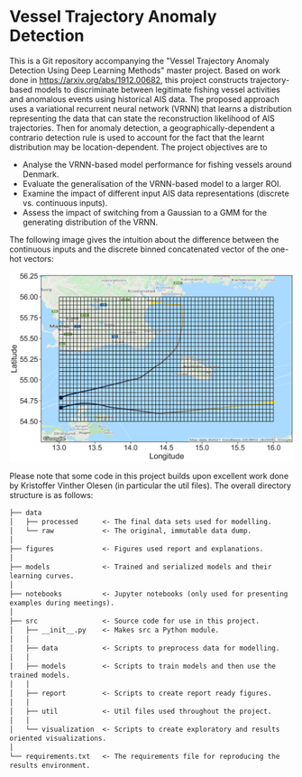 # Vessel Trajectory Anomaly Detection
This is a Git repository accompanying the "Vessel Trajectory Anomaly Detection Using Deep Learning Methods" master project. Based on work done in https://arxiv.org/abs/1912.00682, this project constructs trajectory-based models to discriminate between legitimate fishing vessel activities and anomalous events using historical AIS data. The proposed approach uses a variational recurrent neural network (VRNN) that learns a distribution representing the data that can state the reconstruction likelihood of AIS trajectories. Then for anomaly detection, a geographically-dependent a contrario detection rule is used to account for the fact that the learnt distribution may be location-dependent. The project objectives are to

 - Analyse the VRNN-based model performance for fishing vessels around Denmark.
 - Evaluate the generalisation of the VRNN-based model to a larger ROI.
 - Examine the impact of different input AIS data representations (discrete vs. continuous inputs).
 - Assess the impact of switching from a Gaussian to a GMM for the generating distribution of the VRNN.

 The following image gives the intuition about the difference between the continuous inputs and the discrete binned concatenated vector of the one-hot vectors:

![Explain binning](https://github.com/ThordurPall/vessel-trajectory-anomaly-detection/blob/main/figures/regions/Bornholm/Explain_Binning_Bornholm.png?raw=true)


Please note that some code in this project builds upon excellent work done by Kristoffer Vinther Olesen (in particular the util files). The overall directory structure is as follows: 

```
├── data
│   ├── processed      <- The final data sets used for modelling.
│   └── raw            <- The original, immutable data dump.
│
├── figures            <- Figures used report and explanations.
│
├── models             <- Trained and serialized models and their learning curves.
│
├── notebooks          <- Jupyter notebooks (only used for presenting examples during meetings).
│
├── src                <- Source code for use in this project.
│   ├── __init__.py    <- Makes src a Python module.
│   │
│   ├── data           <- Scripts to preprocess data for modelling.
│   │
│   ├── models         <- Scripts to train models and then use the trained models.
│   │
│   ├── report         <- Scripts to create report ready figures.
│   │
│   ├── util           <- Util files used throughout the project.
│   │
│   └── visualization  <- Scripts to create exploratory and results oriented visualizations.
│
└── requirements.txt   <- The requirements file for reproducing the results environment.
```
